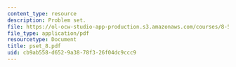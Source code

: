 ```yaml
---
content_type: resource
description: Problem set.
file: https://ol-ocw-studio-app-production.s3.amazonaws.com/courses/8-511-theory-of-solids-i-fall-2004/cb9ab558d6529a3878f326f04dc9ccc9_pset_8.pdf
file_type: application/pdf
resourcetype: Document
title: pset_8.pdf
uid: cb9ab558-d652-9a38-78f3-26f04dc9ccc9
---
```

